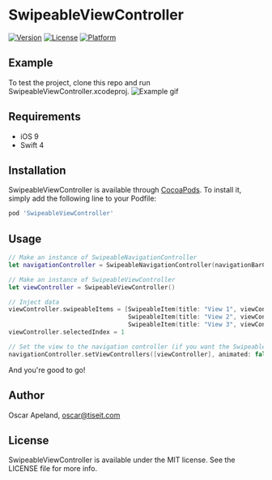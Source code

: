 # SwipeableViewController

[![Version](https://img.shields.io/cocoapods/v/SwipeableViewController.svg?style=flat)](http://cocoapods.org/pods/SwipeableViewController)
[![License](https://img.shields.io/cocoapods/l/SwipeableViewController.svg?style=flat)](http://cocoapods.org/pods/SwipeableViewController)
[![Platform](https://img.shields.io/cocoapods/p/SwipeableViewController.svg?style=flat)](http://cocoapods.org/pods/SwipeableViewController)

## Example

To test the project, clone this repo and run SwipeableViewController.xcodeproj.
![Example gif](https://github.com/tiseoslo/SwipeableViewController/blob/master/example.gif)

## Requirements

- iOS 9
- Swift 4

## Installation

SwipeableViewController is available through [CocoaPods](http://cocoapods.org). To install
it, simply add the following line to your Podfile:

```ruby
pod 'SwipeableViewController'
```

## Usage
```swift
// Make an instance of SwipeableNavigationController
let navigationController = SwipeableNavigationController(navigationBarClass: SwipeableNavigationBar.self, toolbarClass: nil)

// Make an instance of SwipeableViewController
let viewController = SwipeableViewController()

// Inject data
viewController.swipeableItems = [SwipeableItem(title: "View 1", viewController: ExampleViewController()),
                                 SwipeableItem(title: "View 2", viewController: ExampleViewController()),
                                 SwipeableItem(title: "View 3", viewController: ExampleViewController())]
viewController.selectedIndex = 1

// Set the view to the navigation controller (if you want the SwipeableViewController at the root of your navigationController)
navigationController.setViewControllers([viewController], animated: false)
```

And you're good to go!

## Author

Oscar Apeland, oscar@tiseit.com

## License

SwipeableViewController is available under the MIT license. See the LICENSE file for more info.
